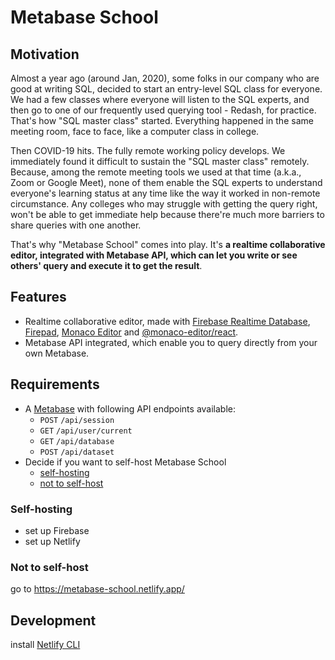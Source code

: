 # Metabase School

## Motivation

Almost a year ago (around Jan, 2020), some folks in our company who are good at writing SQL, decided to start an entry-level SQL class for everyone. We had a few classes where everyone will listen to the SQL experts, and then go to one of our frequently used querying tool - Redash, for practice. That's how "SQL master class" started. Everything happened in the same meeting room, face to face, like a computer class in college.

Then COVID-19 hits. The fully remote working policy develops. We immediately found it difficult to sustain the "SQL master class" remotely. Because, among the remote meeting tools we used at that time (a.k.a., Zoom or Google Meet), none of them enable the SQL experts to understand everyone's learning status at any time like the way it worked in non-remote circumstance. Any colleges who may struggle with getting the query right, won't be able to get immediate help because there're much more barriers to share queries with one another.

That's why "Metabase School" comes into play. It's **a realtime collaborative editor, integrated with Metabase API, which can let you write or see others' query and execute it to get the result**.


## Features

- Realtime collaborative editor, made with [Firebase Realtime Database](https://firebase.google.com/docs/database), [Firepad](https://github.com/FirebaseExtended/firepad), [Monaco Editor](https://microsoft.github.io/monaco-editor/) and [@monaco-editor/react](https://github.com/suren-atoyan/monaco-react).
- Metabase API integrated, which enable you to query directly from your own Metabase.


## Requirements

- A [Metabase](https://www.metabase.com/) with following API endpoints available:
  - `POST` `/api/session`
  - `GET` `/api/user/current`
  - `GET` `/api/database`
  - `POST` `/api/dataset`
- Decide if you want to self-host Metabase School
  - [self-hosting](#Self-hosting)
  - [not to self-host](#Not-to-self-host)

### Self-hosting

- set up Firebase
- set up Netlify

### Not to self-host

go to https://metabase-school.netlify.app/


## Development

install [Netlify CLI](https://cli.netlify.com/)
